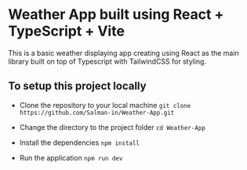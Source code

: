 # Weather App built using React + TypeScript + Vite

This is a basic weather displaying app creating using React as the main library built on top of Typescript with TailwindCSS for styling.


## To setup this project locally
- Clone the repository to your local machine
``` git clone https://github.com/Salman-in/Weather-App.git ```

- Change the directory to the project folder
``` cd Weather-App ```

- Install the dependencies
``` npm install ```

- Run the application
``` npm run dev ```

